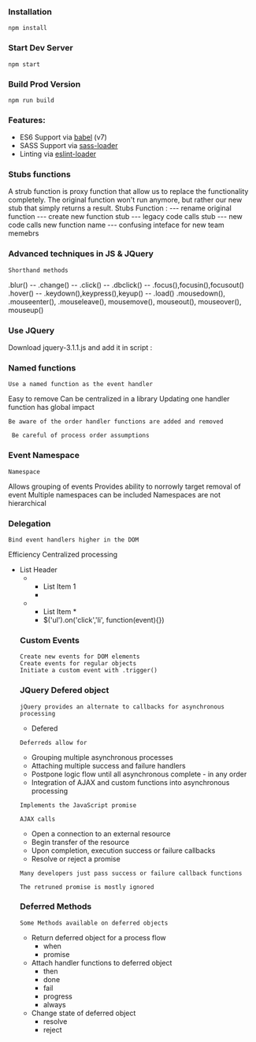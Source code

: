 ### Installation

```
npm install
```

### Start Dev Server

```
npm start
```

### Build Prod Version

```
npm run build
```

### Features:

* ES6 Support via [babel](https://babeljs.io/) (v7)
* SASS Support via [sass-loader](https://github.com/jtangelder/sass-loader)
* Linting via [eslint-loader](https://github.com/MoOx/eslint-loader)

### Stubs functions
A strub function is proxy function that allow us to replace the functionality completely. The original function won't run anymore, but rather our new stub that simply returns a result.
Stubs Function : --- rename original function
                --- create new function stub
                --- legacy code calls stub
                --- new code calls new function name
                --- confusing inteface for new team memebrs


### Advanced techniques in JS & JQuery
 ```
 Shorthand methods
 ```
 .blur() -- .change() -- .click() -- .dbclick() -- .focus(),focusin(),focusout()
 .hover() -- .keydown(),keypress(),keyup() -- .load()
 .mousedown(), .mouseenter(), .mouseleave(), mousemove(), mouseout(), mouseover(), mouseup()

 ### Use JQuery
 Download jquery-3.1.1.js and add it in script :     <script src="../jquery/jquery-3.1.1.js"></script>

 ### Named functions
 ```
 Use a named function as the event handler
 ```
 Easy to remove
 Can be centralized in a library
 Updating one handler function has global impact
  ```
 Be aware of the order handler functions are added and removed
 ```
```
 Be careful of process order assumptions
 ```

  ### Event Namespace
 ```
 Namespace
 ```
 Allows grouping of events
 Provides ability to norrowly target removal of event
 Multiple namespaces can be included
 Namespaces are not hierarchical

  ### Delegation
 ```
 Bind event handlers higher in the DOM
 ```
 Efficiency
 Centralized processing

 * List Header <ul>
 * * List Item 1 <li>
 * * List Item * <li>
 $('ul').on('click','li', function(event){})

 ### Custom Events
 ```
 Create new events for DOM elements
 Create events for regular objects
 Initiate a custom event with .trigger()
 ```

  ### JQuery Defered object
 ```
 jQuery provides an alternate to callbacks for asynchronous processing
 ```
 - Defered
 ```
 Deferreds allow for
 ```
 - Grouping multiple asynchronous processes
 - Attaching multiple success and failure handlers
 - Postpone logic flow until all asynchronous complete - in any order
 - Integration of AJAX and custom functions into asynchronous processing

 ```
 Implements the JavaScript promise
 ```
 ```
 AJAX calls
 ```
 -  Open a connection to an external resource
 -  Begin transfer of the resource
 -  Upon completion, execution success or failure callbacks
 -  Resolve or reject a promise
 ```
 Many developers just pass success or failure callback functions
 ```
 ```
 The retruned promise is mostly ignored
 ```

### Deferred Methods
```
Some Methods available on deferred objects
```
- Return deferred object for a process flow
    -   when 
    -   promise
- Attach handler functions to deferred object
    -   then
    -   done
    -   fail
    -   progress
    -   always
- Change state of deferred object
    -   resolve
    -   reject
